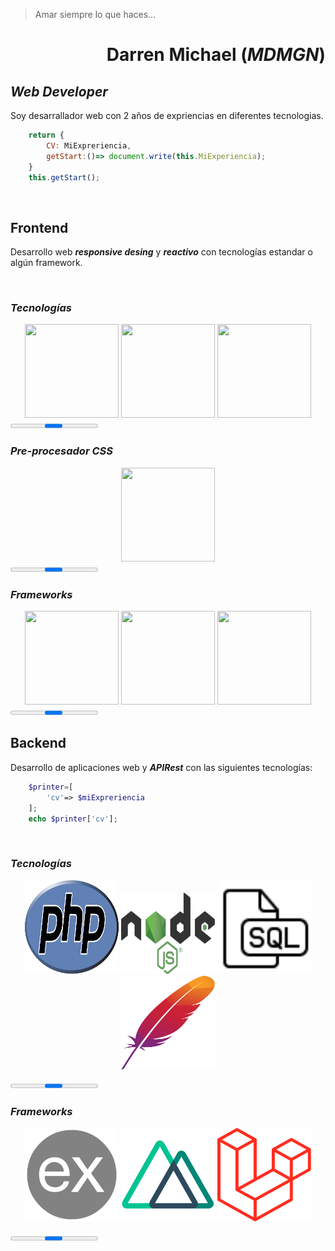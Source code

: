 >Amar siempre lo que haces...
<div align="right">

# Darren Michael (___MDMGN___)

</div>


## ___Web Developer___

Soy desarrallador web con 2 años de expriencias en diferentes tecnologias.

```js
    return {
        CV: MiExpreriencia, 
        getStart:()=> document.write(this.MiExperiencia);
    }
    this.getStart();
````

<br />

## __Frontend__

Desarrollo web ___responsive desing___ y ___reactivo___ con tecnologías estandar o algún framework. 

<br/>

### ___Tecnologías___

<center>

<img src="images/html.svg" width="150" height="150"/>
<img src="images/css.svg" width="150" height="150"/>
<img src="images/js.svg" width="150" height="150"/>

</center>
<progress></progress>
<br />

### ___Pre-procesador CSS___

<center>

<img src="images/sass.svg" width="150" height="150"/>

</center>
<progress></progress>
<br />

### ___Frameworks___

<center>

<img src="images/react.svg" width="150" height="150"/>
<img src="images/vue.svg" width="150" height="150"/>
<img src="images/tailwind.png" width="150" height="150"/>

</center>
<progress></progress>
<br />

## __Backend__

Desarrollo de aplicaciones web y ___APIRest___ con las siguientes tecnologías:

```php
    $printer=[
        'cv'=> $miExpreriencia
    ];
    echo $printer['cv'];
```

<br/>

### ___Tecnologías___

<center>

<img src="images/php.svg" width="150" height="150"/>
<img src="images/node.png" width="150" height="130"/>
<img src="images/sql.svg" width="150" height="150"/>
<img src="images/apache.svg" width="150" height="150"/>

</center>

<progress></progress>
<br />

### ___Frameworks___

<center>

<img src="images/express.png" width="150" height="150"/>
<img src="images/nuxt.png" width="150" height="150"/>
<img src="images/laravel.png" width="150" height="150"/>

</center>

<progress></progress>